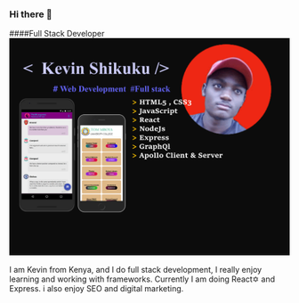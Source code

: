 ### Hi there 👋
####Full Stack Developer
![web Development](https://github.com/kevinshikuku255/kevinshikuku255/blob/main/Bunner.png)

I am Kevin from Kenya, and I do full stack development, I really enjoy learning and working with frameworks. Currently I am doing React✡ and Express. i also enjoy SEO and digital marketing.
